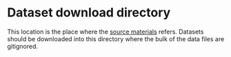 Dataset download directory
==========================

This location is the place where the [source materials](../src/README.md) refers.
Datasets should be downloaded into this directory where the bulk of the data files are gitignored.
